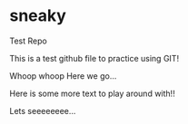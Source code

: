 # sneaky
Test Repo

This is a test github file to practice using GIT!

Whoop whoop
Here we go...

Here is some more text to play around with!!

Lets seeeeeeee...